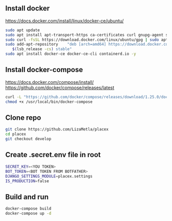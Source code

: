 

## Install docker
https://docs.docker.com/install/linux/docker-ce/ubuntu/
```bash
sudo apt update
sudo apt install apt-transport-https ca-certificates curl gnupg-agent software-properties-common
sudo curl -fsSL https://download.docker.com/linux/ubuntu/gpg | sudo apt-key add -
sudo add-apt-repository    "deb [arch=amd64] https://download.docker.com/linux/ubuntu \
   $(lsb_release -cs) stable"
sudo apt install docker-ce docker-ce-cli containerd.io -y
```

## Install docker-compose
https://docs.docker.com/compose/install/
https://github.com/docker/compose/releases/latest
```bash
curl -L "https://github.com/docker/compose/releases/download/1.25.0/docker-compose-$(uname -s)-$(uname -m)" -o /usr/local/bin/docker-compose
chmod +x /usr/local/bin/docker-compose
```

## Clone repo
```bash
git clone https://github.com/LizaMetla/placex
cd placex
git checkout develop

```
## Create .secret.env file in root
```bash
SECRET_KEY=<YOU TOKEN>
BOT_TOKEN=<BOT TOKEN FROM BOTFATHER>
DJANGO_SETTINGS_MODULE=placex.settings
IS_PRODUCTION=false
```
## Build and run
```bash
docker-compose build
docker-compose up -d
```
